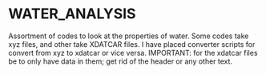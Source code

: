 WATER_ANALYSIS
==============
Assortment of codes to look at the properties of water. Some codes take xyz files, and other take XDATCAR files. 
I have placed converter scripts for convert from xyz to xdatcar or vice versa. IMPORTANT: for the xdatcar files be 
to only have data in them; get rid of the header or any other text.
